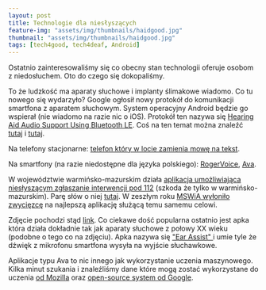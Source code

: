```yaml
---
layout: post
title: Technologie dla niesłyszących
feature-img: "assets/img/thumbnails/haidgood.jpg"
thumbnail: "assets/img/thumbnails/haidgood.jpg"
tags: [tech4good, tech4deaf, Android]
---
```

Ostatnio zainteresowaliśmy się co obecny stan technologii oferuje osobom z niedosłuchem. Oto do czego się dokopaliśmy.

To że ludzkość ma aparaty słuchowe i implanty ślimakowe wiadomo. Co tu nowego się wydarzyło? Google ogłosił nowy protokół do komunikacji smartfona z aparatem słuchowym. System operacyjny Android będzie go wspierał (nie wiadomo na razie nic o iOS). Protokół ten nazywa się [Hearing Aid Audio Support Using Bluetooth LE](https://source.android.com/devices/bluetooth/asha). Coś na ten temat można znaleźć [tutaj](https://www.hearingaidknow.com/made-for-android-coming-next-year) i [tutaj](https://www.theverge.com/circuitbreaker/2018/8/16/17701902/google-native-hearing-aid-support-android-gn-hearing).

Na telefony stacjonarne: [telefon który w locie zamienia mowę na tekst](https://www.captel.com/).

Na smartfony (na razie niedostępne dla języka polskiego): [RogerVoice](https://rogervoice.com/en/), [Ava](https://www.ava.me/).

W województwie warmińsko-mazurskim działa [aplikacja umożliwiająca niesłyszącym zgłaszanie interwencji pod 112](https://play.google.com/store/apps/details?id=pl.sprint.deafhelp&hl=pl) (szkoda że tylko w warmińsko-mazurskim). Parę słów o niej [tutaj](https://www.facebook.com/TVP3Olsztyn/videos/1059346107528628/). W zeszłym roku [MSWiA wyłoniło zwycięzcę](https://www.mswia.gov.pl/pl/aktualnosci/15742,Konkurs-na-aplikacje-mobilna-do-wysylania-zgloszen-alarmowych.html) na najlepszą aplikację służącą temu samemu celowi.

Zdjęcie pochodzi stąd [link](https://www.flickr.com/photos/51764518@N02/10841420004/in/photostream/). Co ciekawe dość popularna ostatnio jest apka która działa dokładnie tak jak aparaty słuchowe z połowy XX wieku (podobne o tego co na zdjęciu). Apka nazywa się ["Ear Assist" ](https://www.youtube.com/watch?v=vgO7nX90_aQ) i umie tyle że dźwięk z mikrofonu smartfona wysyła na wyjście słuchawkowe.

Aplikacje typu Ava to nic innego jak wykorzystanie uczenia maszynowego. Kilka minut szukania i znaleźliśmy dane które mogą zostać wykorzystane do uczenia [od Mozilla](https://blog.mozilla.org/press-pl/2017/11/30/common-voice-mozilla-udostepnia-drugi-co-do-wielkosci-zbior-danych-glosowych/) oraz [open-source system od Google](https://www.tensorflow.org/).
